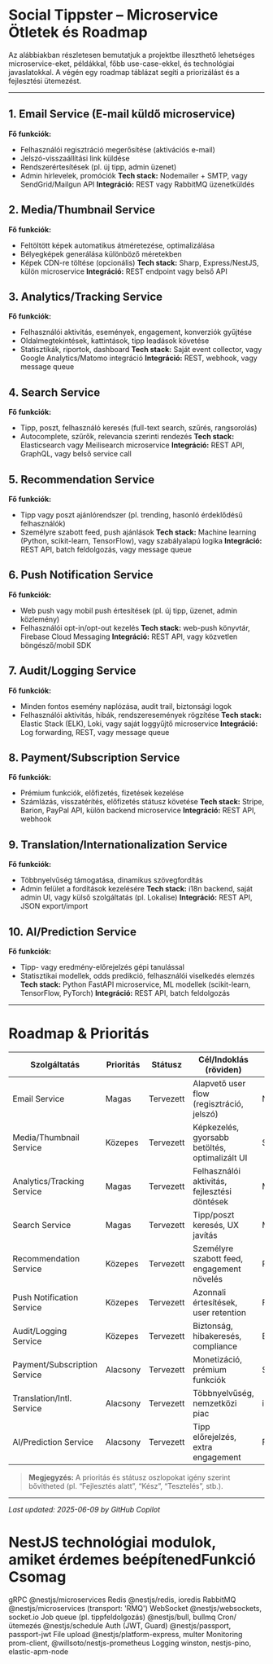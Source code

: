 # Social Tippster – Microservice Ötletek és Roadmap

Az alábbiakban részletesen bemutatjuk a projektbe illeszthető lehetséges microservice-eket, példákkal, főbb use-case-ekkel, és technológiai javaslatokkal. A végén egy roadmap táblázat segíti a priorizálást és a fejlesztési ütemezést.

---

## 1. Email Service (E-mail küldő microservice)

**Fő funkciók:**

- Felhasználói regisztráció megerősítése (aktivációs e-mail)
- Jelszó-visszaállítási link küldése
- Rendszerértesítések (pl. új tipp, admin üzenet)
- Admin hírlevelek, promóciók
  **Tech stack:** Nodemailer + SMTP, vagy SendGrid/Mailgun API
  **Integráció:** REST vagy RabbitMQ üzenetküldés

## 2. Media/Thumbnail Service

**Fő funkciók:**

- Feltöltött képek automatikus átméretezése, optimalizálása
- Bélyegképek generálása különböző méretekben
- Képek CDN-re töltése (opcionális)
  **Tech stack:** Sharp, Express/NestJS, külön microservice
  **Integráció:** REST endpoint vagy belső API

## 3. Analytics/Tracking Service

**Fő funkciók:**

- Felhasználói aktivitás, események, engagement, konverziók gyűjtése
- Oldalmegtekintések, kattintások, tipp leadások követése
- Statisztikák, riportok, dashboard
  **Tech stack:** Saját event collector, vagy Google Analytics/Matomo integráció
  **Integráció:** REST, webhook, vagy message queue

## 4. Search Service

**Fő funkciók:**

- Tipp, poszt, felhasználó keresés (full-text search, szűrés, rangsorolás)
- Autocomplete, szűrők, relevancia szerinti rendezés
  **Tech stack:** Elasticsearch vagy Meilisearch microservice
  **Integráció:** REST API, GraphQL, vagy belső service call

## 5. Recommendation Service

**Fő funkciók:**

- Tipp vagy poszt ajánlórendszer (pl. trending, hasonló érdeklődésű felhasználók)
- Személyre szabott feed, push ajánlások
  **Tech stack:** Machine learning (Python, scikit-learn, TensorFlow), vagy szabályalapú logika
  **Integráció:** REST API, batch feldolgozás, vagy message queue

## 6. Push Notification Service

**Fő funkciók:**

- Web push vagy mobil push értesítések (pl. új tipp, üzenet, admin közlemény)
- Felhasználói opt-in/opt-out kezelés
  **Tech stack:** web-push könyvtár, Firebase Cloud Messaging
  **Integráció:** REST API, vagy közvetlen böngésző/mobil SDK

## 7. Audit/Logging Service

**Fő funkciók:**

- Minden fontos esemény naplózása, audit trail, biztonsági logok
- Felhasználói aktivitás, hibák, rendszeresemények rögzítése
  **Tech stack:** Elastic Stack (ELK), Loki, vagy saját loggyűjtő microservice
  **Integráció:** Log forwarding, REST, vagy message queue

## 8. Payment/Subscription Service

**Fő funkciók:**

- Prémium funkciók, előfizetés, fizetések kezelése
- Számlázás, visszatérítés, előfizetés státusz követése
  **Tech stack:** Stripe, Barion, PayPal API, külön backend microservice
  **Integráció:** REST API, webhook

## 9. Translation/Internationalization Service

**Fő funkciók:**

- Többnyelvűség támogatása, dinamikus szövegfordítás
- Admin felület a fordítások kezelésére
  **Tech stack:** i18n backend, saját admin UI, vagy külső szolgáltatás (pl. Lokalise)
  **Integráció:** REST API, JSON export/import

## 10. AI/Prediction Service

**Fő funkciók:**

- Tipp- vagy eredmény-előrejelzés gépi tanulással
- Statisztikai modellek, odds predikció, felhasználói viselkedés elemzés
  **Tech stack:** Python FastAPI microservice, ML modellek (scikit-learn, TensorFlow, PyTorch)
  **Integráció:** REST API, batch feldolgozás

---

# Roadmap & Prioritás

| Szolgáltatás                 | Prioritás | Státusz   | Cél/Indoklás (röviden)                         | Javasolt tech |
| ---------------------------- | --------- | --------- | ---------------------------------------------- | ------------- |
| Email Service                | Magas     | Tervezett | Alapvető user flow (regisztráció, jelszó)      | Nodemailer/SG |
| Media/Thumbnail Service      | Közepes   | Tervezett | Képkezelés, gyorsabb betöltés, optimalizált UI | Sharp/Express |
| Analytics/Tracking Service   | Magas     | Tervezett | Felhasználói aktivitás, fejlesztési döntések   | Matomo/Custom |
| Search Service               | Magas     | Tervezett | Tipp/poszt keresés, UX javítás                 | Meilisearch   |
| Recommendation Service       | Közepes   | Tervezett | Személyre szabott feed, engagement növelés     | Python/ML     |
| Push Notification Service    | Közepes   | Tervezett | Azonnali értesítések, user retention           | FCM/web-push  |
| Audit/Logging Service        | Közepes   | Tervezett | Biztonság, hibakeresés, compliance             | ELK/Loki      |
| Payment/Subscription Service | Alacsony  | Tervezett | Monetizáció, prémium funkciók                  | Stripe/Barion |
| Translation/Intl. Service    | Alacsony  | Tervezett | Többnyelvűség, nemzetközi piac                 | i18n/Lokalise |
| AI/Prediction Service        | Alacsony  | Tervezett | Tipp előrejelzés, extra engagement             | FastAPI/ML    |

> **Megjegyzés:** A prioritás és státusz oszlopokat igény szerint bővítheted (pl. “Fejlesztés alatt”, “Kész”, “Tesztelés”, stb.).

---

_Last updated: 2025-06-09 by GitHub Copilot_

# NestJS technológiai modulok, amiket érdemes beépítenedFunkció	Csomag
gRPC	@nestjs/microservices
Redis	@nestjs/redis, ioredis
RabbitMQ	@nestjs/microservices (transport: 'RMQ')
WebSocket	@nestjs/websockets, socket.io
Job queue (pl. tippfeldolgozás)	@nestjs/bull, bullmq
Cron/ütemezés	@nestjs/schedule
Auth (JWT, Guard)	@nestjs/passport, passport-jwt
File upload	@nestjs/platform-express, multer
Monitoring	prom-client, @willsoto/nestjs-prometheus
Logging	winston, nestjs-pino, elastic-apm-node
